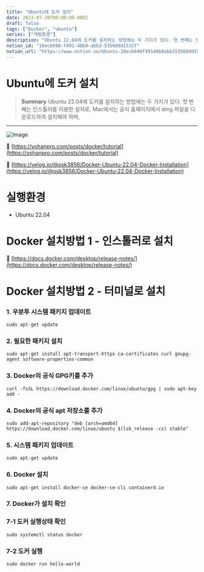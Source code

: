 ```yaml
---
title: "Ubuntu에 도커 설치"
date: 2023-07-20T00:00:00.000Z
draft: false
tags: ["Docker", "ubuntu"]
series: ["개발환경"]
description: "Ubuntu 22.04에 도커를 설치하는 방법에는 두 가지가 있다. 첫 번째는 인스톨러를 이용한 설치로, Mac에서는 공식 홈페이지에서 dmg 파일을 다운로드하여 설치해야 하며, "
notion_id: "18ecb698-f491-40b9-abb3-535689d1531f"
notion_url: "https://www.notion.so/Ubuntu-18ecb698f49140b9abb3535689d1531f"
---
```


# Ubuntu에 도커 설치

> **Summary**
> Ubuntu 22.04에 도커를 설치하는 방법에는 두 가지가 있다. 첫 번째는 인스톨러를 이용한 설치로, Mac에서는 공식 홈페이지에서 dmg 파일을 다운로드하여 설치해야 하며, 

---

![Image](https://prod-files-secure.s3.us-west-2.amazonaws.com/09ccd4d5-876c-4bba-bbdf-cc77a0a11257/c84ffdfa-ad3c-40ca-8228-2e96fec1f73e/Untitled.png?X-Amz-Algorithm=AWS4-HMAC-SHA256&X-Amz-Content-Sha256=UNSIGNED-PAYLOAD&X-Amz-Credential=ASIAZI2LB46666ZK2TDE%2F20250724%2Fus-west-2%2Fs3%2Faws4_request&X-Amz-Date=20250724T083749Z&X-Amz-Expires=3600&X-Amz-Security-Token=IQoJb3JpZ2luX2VjEAAaCXVzLXdlc3QtMiJHMEUCIEvXzDctkAcjUE2Ma2zTw25u5S4MwF0bAM3VInP1VrISAiEAsEH5JD2FAF5zRaBSwbtEGdBuFS21eBzSBL6v%2FWeUE0Aq%2FwMIKRAAGgw2Mzc0MjMxODM4MDUiDBxS%2Fhq3SLD2rMZ2fyrcA2QKVePjOV1hzxh822cJhgPBGdvam%2F9OywyRIIi5tCmO9cZPkqkZE%2FA174iYx%2BokH3an6xs%2BIUYr6RUbF4oayT2MWVqp5ti78gAo8%2B95zS2dgYeYKMKSp8%2BdFC9FIabwr04cdM6JppXMgQEXZ0C5HtRtytGA%2FiwgxZgd6BAnI3g3PUnSIwfp%2FsHOxr4Tlbak7ynAROAhf3gdE8qbbtfNyuB%2BNytUOtBqLa%2Fr%2F2ZiaxNSSZhe1IkmRSkB83kwUzO7fF7wGlWyPtLPrpAYmVdKRl%2FVGkjLC5pi07bQUIS76ARL1jW5j00HJguSIh2kqchkcBG1F6dM%2FGVy40Uz1vpjdmWft%2BSKw9x5qdD6GIlFrRxLhDCyT2hyhW2Oj4I4fzb5Kj1SoXcyXircer71g5ULjl1oJfMQIZeFHwkiv6WxB0a7KplfgVsQogedqfdAOKwxlrtzfiBBtH2KQv%2Ft1ZG16cS5%2Bkk7bCcDycvLDrqGoxiHLMjqlhx4FVlCITyRngpOFCZD4beiDRWYkC3vMS40oH93iLrlE2FS4lO3xUZlvzVS9Wu1hDnAkSCF2dFCW6BnTiWDcVrAxSCfJxyx9IATvuOeEnfn7L%2BEcWVtUFQZSAVcPGxd9LULw2CqutdpMMfOh8QGOqUBC4ndG72gMkZ7CvmSlGzaQ6kwiACfw3T7%2BawDTjvPGmIXdA0R7eMapYEqDVeA9WYB%2FkM4cXOROkwvS67CgNEj4JTYLH7WrvTDl0ArmzpBLkS4Xbmvw2ImcOBHiM5BDYL3lgsNhvcTxT4WyAdmMDL4Z9JPkviilvaVGeulP63skSaAeZGC98bMIwS6VG5wfB6PnapPozLw7es8iRgecwmVpHN%2Fov5v&X-Amz-Signature=8726d587afdb18a7a1f6aa0dc6a196550caa36b85fc86979c5da24b44f1c30df&X-Amz-SignedHeaders=host&x-amz-checksum-mode=ENABLED&x-id=GetObject)

🔗 [https://yohanpro.com/posts/docker/tutorial](https://yohanpro.com/posts/docker/tutorial)

🔗 [https://velog.io/@osk3856/Docker-Ubuntu-22.04-Docker-Installation](https://velog.io/@osk3856/Docker-Ubuntu-22.04-Docker-Installation)

# 실행환경

- Ubuntu 22.04

# Docker 설치방법 1 - 인스톨러로 설치

🔗 [https://docs.docker.com/desktop/release-notes/](https://docs.docker.com/desktop/release-notes/)

# Docker 설치방법 2 - 터미널로 설치

### 1. 우분투 시스템 패키지 업데이트

```shell
sudo apt-get update
```

### 2. 필요한 패키지 설치

```shell
sudo apt-get install apt-transport-https ca-certificates curl gnupg-agent software-properties-common
```

### 3. Docker의 공식 GPG키를 추가

```shell
curl -fsSL https://download.docker.com/linux/ubuntu/gpg | sudo apt-key add -
```

### 4. Docker의 공식 apt 저장소를 추가

```shell
sudo add-apt-repository "deb [arch=amd64] https://download.docker.com/linux/ubuntu $(lsb_release -cs) stable"
```

### 5. 시스템 패키지 업데이트

```shell
sudo apt-get update
```

### 6. Docker 설치

```shell
sudo apt-get install docker-ce docker-ce-cli containerd.io
```

### 7. Docker가 설치 확인

### 7-1 도커 실행상태 확인

```shell
sudo systemctl status docker
```

### 7-2 도커 실행

```shell
sudo docker run hello-world
```

